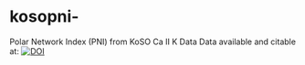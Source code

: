 # kosopni-
Polar Network Index (PNI) from KoSO Ca II K Data
Data available and citable at: [![DOI](https://zenodo.org/badge/918024308.svg)](https://doi.org/10.5281/zenodo.14676548)

